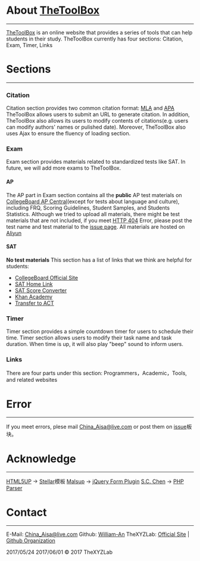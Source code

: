 # About [TheToolBox](http://thetoolbox.online) 
---
[TheToolBox](http://thetoolbox.online) is an online website that provides a series of tools that can help students in their study. TheToolBox currently has four sections: Citation, Exam, Timer, Links

# Sections
---
### Citation
Citation section provides two common citation format: [MLA](http://www.mla.org/) and [APA](http://www.apa.org/)
TheToolBox allows users to submit an URL to generate citation. In addition, TheToolBox also allows its users to modify contents of citations(e.g. users can modify authors' names or pulished date). Moreover, TheToolBox also uses Ajax to ensure the fluency of loading section.
### Exam
Exam section provides materials related to standardized tests like SAT. In future, we will add more exams to TheToolBox.
#### AP
The AP part in Exam section contains all the **public** AP test materials on [CollegeBoard AP Central](http://apcentral.collegeboard.com)(except for tests about language and culture), including FRQ, Scoring Guidelines, Student Samples, and Students Statistics.
Although we tried to upload all materials, there might be test materials that are not included, if you meet [HTTP 404](https://en.wikipedia.org/wiki/HTTP_404) Error, please post the test name and test material to the [issue page](https://github.com/William-An/ToolBOX-Website/issues).
All materials are hosted on [Aliyun](https://www.aliyun.com/)
#### SAT
**No test materials**
This section has a list of links that we think are helpful for students:
* [CollegeBoard Official Site](https://www.collegeboard.org/)
* [SAT Home Link](https://collegereadiness.collegeboard.org/sat?navid=gh2-sat)
* [SAT Score Converter](https://collegereadiness.collegeboard.org/sat/scores/understanding-scores/sat-score-converter)
* [Khan Academy](https://www.khanacademy.org/sat)
* [Transfer to ACT](http://www.act.org/content/act/en.html)

### Timer
Timer section provides a simple countdown timer for users to schedule their time.
Timer section allows users to modify their task name and task duration. When time is up, it will also play "beep" sound to inform users.
### Links
There are four parts under this section: Programmers，Academic，Tools, and related websites
# Error
---
If you meet errors, plese mail [China_Aisa@live.com](mailto:China_Aisa@live.com) or post them on [issue](https://github.com/William-An/ToolBOX-Website/issues)板块。
# Acknowledge
---
[HTML5UP](http://html5up.net/) -> [Stellar](https://html5up.net/assets/css/images/placeholder.png)模板
[Malsup](https://github.com/malsup) -> [jQuery Form Plugin](http://jquery.malsup.com/form/#api)
[S.C. Chen](mailto:me578022@gmail.com) -> [PHP Parser](http://simplehtmldom.sourceforge.net/)

# Contact
---
E-Mail: [China_Aisa@live.com](mailto:China_Aisa@live.com)
Github: [William-An](https://github.com/William-An)
TheXYZLab: [Official Site](http://william-an.xyz) | [Github Organization](https://github.com/TheXYZLAB)

2017/05/24
2017/06/01
© 2017 TheXYZLab